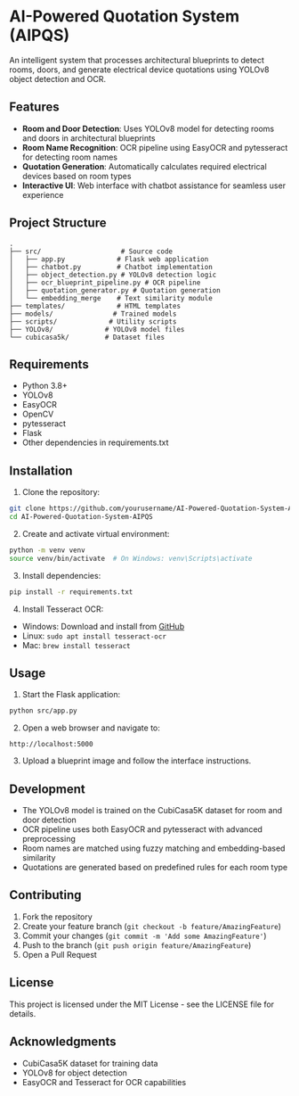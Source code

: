 # AI-Powered Quotation System (AIPQS)

An intelligent system that processes architectural blueprints to detect rooms, doors, and generate electrical device quotations using YOLOv8 object detection and OCR.

## Features

- **Room and Door Detection**: Uses YOLOv8 model for detecting rooms and doors in architectural blueprints
- **Room Name Recognition**: OCR pipeline using EasyOCR and pytesseract for detecting room names
- **Quotation Generation**: Automatically calculates required electrical devices based on room types
- **Interactive UI**: Web interface with chatbot assistance for seamless user experience

## Project Structure

```
.
├── src/                    # Source code
│   ├── app.py             # Flask web application
│   ├── chatbot.py         # Chatbot implementation
│   ├── object_detection.py # YOLOv8 detection logic
│   ├── ocr_blueprint_pipeline.py # OCR pipeline
│   ├── quotation_generator.py # Quotation generation
│   └── embedding_merge    # Text similarity module
├── templates/             # HTML templates
├── models/               # Trained models
├── scripts/             # Utility scripts
├── YOLOv8/             # YOLOv8 model files
└── cubicasa5k/         # Dataset files
```

## Requirements

- Python 3.8+
- YOLOv8
- EasyOCR
- OpenCV
- pytesseract
- Flask
- Other dependencies in requirements.txt

## Installation

1. Clone the repository:
```bash
git clone https://github.com/yourusername/AI-Powered-Quotation-System-AIPQS.git
cd AI-Powered-Quotation-System-AIPQS
```

2. Create and activate virtual environment:
```bash
python -m venv venv
source venv/bin/activate  # On Windows: venv\Scripts\activate
```

3. Install dependencies:
```bash
pip install -r requirements.txt
```

4. Install Tesseract OCR:
- Windows: Download and install from [GitHub](https://github.com/UB-Mannheim/tesseract/wiki)
- Linux: `sudo apt install tesseract-ocr`
- Mac: `brew install tesseract`

## Usage

1. Start the Flask application:
```bash
python src/app.py
```

2. Open a web browser and navigate to:
```
http://localhost:5000
```

3. Upload a blueprint image and follow the interface instructions.

## Development

- The YOLOv8 model is trained on the CubiCasa5K dataset for room and door detection
- OCR pipeline uses both EasyOCR and pytesseract with advanced preprocessing
- Room names are matched using fuzzy matching and embedding-based similarity
- Quotations are generated based on predefined rules for each room type

## Contributing

1. Fork the repository
2. Create your feature branch (`git checkout -b feature/AmazingFeature`)
3. Commit your changes (`git commit -m 'Add some AmazingFeature'`)
4. Push to the branch (`git push origin feature/AmazingFeature`)
5. Open a Pull Request

## License

This project is licensed under the MIT License - see the LICENSE file for details.

## Acknowledgments

- CubiCasa5K dataset for training data
- YOLOv8 for object detection
- EasyOCR and Tesseract for OCR capabilities
